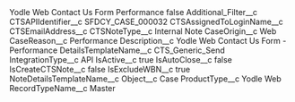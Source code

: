 <?xml version="1.0" encoding="UTF-8"?>
<CustomMetadata xmlns="http://soap.sforce.com/2006/04/metadata" xmlns:xsi="http://www.w3.org/2001/XMLSchema-instance" xmlns:xsd="http://www.w3.org/2001/XMLSchema">
    <label>Yodle Web Contact Us Form Performance</label>
    <protected>false</protected>
    <values>
        <field>Additional_Filter__c</field>
        <value xsi:nil="true"/>
    </values>
    <values>
        <field>CTSAPIIdentifier__c</field>
        <value xsi:type="xsd:string">SFDCY_CASE_000032</value>
    </values>
    <values>
        <field>CTSAssignedToLoginName__c</field>
        <value xsi:nil="true"/>
    </values>
    <values>
        <field>CTSEmailAddress__c</field>
        <value xsi:nil="true"/>
    </values>
    <values>
        <field>CTSNoteType__c</field>
        <value xsi:type="xsd:string">Internal Note</value>
    </values>
    <values>
        <field>CaseOrigin__c</field>
        <value xsi:type="xsd:string">Web</value>
    </values>
    <values>
        <field>CaseReason__c</field>
        <value xsi:type="xsd:string">Performance</value>
    </values>
    <values>
        <field>Description__c</field>
        <value xsi:type="xsd:string">Yodle Web Contact Us Form - Performance</value>
    </values>
    <values>
        <field>DetailsTemplateName__c</field>
        <value xsi:type="xsd:string">CTS_Generic_Send</value>
    </values>
    <values>
        <field>IntegrationType__c</field>
        <value xsi:type="xsd:string">API</value>
    </values>
    <values>
        <field>IsActive__c</field>
        <value xsi:type="xsd:boolean">true</value>
    </values>
    <values>
        <field>IsAutoClose__c</field>
        <value xsi:type="xsd:boolean">false</value>
    </values>
    <values>
        <field>IsCreateCTSNote__c</field>
        <value xsi:type="xsd:boolean">false</value>
    </values>
    <values>
        <field>IsExcludeWBN__c</field>
        <value xsi:type="xsd:boolean">true</value>
    </values>
    <values>
        <field>NoteDetailsTemplateName__c</field>
        <value xsi:nil="true"/>
    </values>
    <values>
        <field>Object__c</field>
        <value xsi:type="xsd:string">Case</value>
    </values>
    <values>
        <field>ProductType__c</field>
        <value xsi:type="xsd:string">Yodle Web</value>
    </values>
    <values>
        <field>RecordTypeName__c</field>
        <value xsi:type="xsd:string">Master</value>
    </values>
</CustomMetadata>
